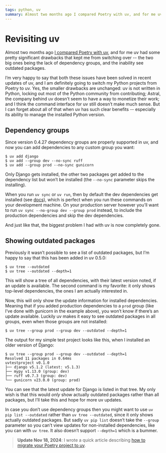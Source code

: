 ```yaml
---
tags: python, uv
summary: Almost two months ago I compared Poetry with uv, and for me uv had some pretty significant drawbacks that kept me from switching over. The situation has changed quite a bit since then!
---
```


# Revisiting uv

Almost two months ago [I compared Poetry with uv](/articles/2024/python-poetry-vs-uv/), and for me uv had some pretty significant drawbacks that kept me from switching over -- the two big ones being the lack of dependency groups, and the inability see outdated packages.

I’m very happy to say that both these issues have been solved in recent updates of uv, and I am definitely going to switch my Python projects from Poetry to uv. Yes, the smaller drawbacks are unchanged: uv is not written in Python, locking out most of the Python community from contributing; Astral, the company behind uv doesn’t seem to have a way to monetize their work; and I think the command interface for uv still doesn’t make much sense. But I can forget about all of that when uv has such clear benefits -- especially its ability to manage the installed Python version.

## Dependency groups
Since version 0.4.27 dependency groups are properly supported in uv, and now you can add dependencies to any custom group you want:

```
$ uv add django
$ uv add --group dev --no-sync ruff
$ uv add --group prod --no-sync gunicorn
```

Only Django gets installed, the other two packages get added to the dependency list but won’t be installed (the `--no-sync` parameter skips the installing). 

When you run `uv sync` or `uv run`, then by default the dev dependencies get installed (see [docs](https://docs.astral.sh/uv/concepts/projects/dependencies/#default-groups)), which is perfect when you run these commands on your development machine. On your production server however you’ll want to run `uv sync --no-group dev --group prod` instead, to include the production dependencies and skip the dev dependencies.

And just like that, the biggest problem I had with uv is now completely gone.

## Showing outdated packages
Previously it wasn’t possible to see a list of outdated packages, but I’m happy to say that this has been added in uv 0.5.0:

```
$ uv tree --outdated
$ uv tree --outdated --depth=1
```

This will show a tree of all dependencies, with their latest version noted, if an update is available. The second command is my favorite: it only shows top-level dependencies, the ones I am actually interested in.

Now, this will only show the update information for installed dependencies. Meaning that if you added production dependencies to a `prod` group (like I’ve done with gunicorn in the example above), you won’t know if there’s an update available. Luckily uv makes it easy to see outdated packages in all groups, even when those groups are not installed:

```
$ uv tree --group prod --group dev --outdated --depth=1
```

The output for my simple test project looks like this, when I installed an older version of Django:

```
$ uv tree --group prod --group dev --outdated --depth=1
Resolved 11 packages in 0.64ms
uvtestproject v0.1.0
├── django v5.1.2 (latest: v5.1.3)
├── mypy v1.13.0 (group: dev)
├── ruff v0.7.3 (group: dev)
└── gunicorn v23.0.0 (group: prod)
```

You can see that the latest update for Django is listed in that tree. My only wish is that this would *only* show actually outdated packages rather than all packages, but I’ll take this and hope for more uv updates.

In case you don’t use dependency groups then you might want to use `uv pip list --outdated` rather than `uv tree --outdated`, since it only shows actually outdated packages. But sadly `uv pip list` doesn’t take the `--group` parameter so you can’t view updates for non-installed dependencies, like you can with `uv tree`. It also doesn’t support `--depth=1` which is a bummer.

> **Update Nov 18, 2024**: I wrote a quick article describing [how to migrate your Poetry project to uv](/articles/2024/migrate-poetry-to-uv/). 